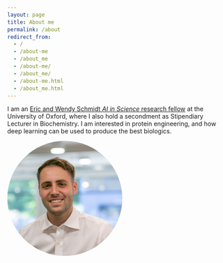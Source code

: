 ```yaml
---
layout: page
title: About me
permalink: /about
redirect_from: 
  - /
  - /about-me
  - /about_me
  - /about-me/
  - /about_me/
  - /about-me.html
  - /about_me.html
---
```


<div class="row justify-content-between">
<div class="col-md-8 pr-5">

<p>I am an <a href="https://www.schmidtfutures.com/our-work/schmidt-ai-in-science-postdocs/">Eric and Wendy Schmidt <i>AI in Science</i> research fellow</a> at the University of Oxford, where I also hold a secondment as Stipendiary Lecturer in Biochemistry. I am interested in protein engineering, and how deep learning can be used to produce the best biologics.</p>

</div>


<div class="col-md-4 text-center">
<img src="assets/images/avatar.jpg" style="width:264px;height:264px;border-radius:50%" />
</div>
</div>

